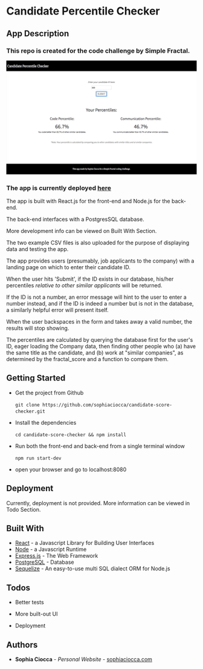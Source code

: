 # Candidate Percentile Checker

## App Description

### This repo is created for the code challenge by Simple Fractal.

![Candidate Percentile Checker](/screenshots/candidate-percentile-checker-screenshot.png?raw=true "Screenshot of Landing Page")

### The app is currently deployed [here](https://sf-candidate-checker.herokuapp.com/)
The app is built with React.js for the front-end and Node.js for the back-end.

The back-end interfaces with a PostgresSQL database.

More development info can be viewed on Built With Section.

The two example CSV files is also uploaded for the purpose of displaying data and testing the app.

The app provides users (presumably, job applicants to the company) with a landing page on which to enter their candidate ID.

When the user hits 'Submit', if the ID exists in our database, his/her percentiles *relative to other similar applicants* will be returned.

If the ID is not a number, an error message will hint to the user to enter a number instead, and if the ID is indeed a number but is not in the database, a similarly helpful error will present itself.

When the user backspaces in the form and takes away a valid number, the results will stop showing.

The percentiles are calculated by querying the database first for the user's ID, eager loading the Company data, then finding other people who (a) have the same title as the candidate, and (b) work at "similar companies", as determined by the fractal_score and a function to compare them.

## Getting Started

* Get the project from Github

	```git clone https://github.com/sophiaciocca/candidate-score-checker.git```

* Install the dependencies

	```cd candidate-score-checker && npm install```

* Run both the front-end and back-end from a single terminal window

	```npm run start-dev```

* open your browser and go to localhost:8080

## Deployment

Currently, deployment is not provided. More information can be viewed in Todo Section.

## Built With

* [React](https://facebook.github.io/react/) - a Javascript Library for Building User Interfaces
* [Node](https://nodejs.org) - a Javascript Runtime
* [Express.js](http://expressjs.com) - The Web Framework
* [PostgreSQL](https://rometools.postgresql.com) - Database
* [Sequelize](https://github.com/sequelize/sequelize) - An easy-to-use multi SQL dialect ORM for Node.js

## Todos

* Better tests

* More built-out UI

* Deployment

## Authors

* **Sophia Ciocca** - *Personal Website* - [sophiaciocca.com](http://sophiaciocca.com)
